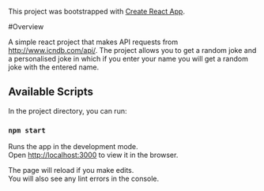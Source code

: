 This project was bootstrapped with [Create React App](https://github.com/facebook/create-react-app).

#Overview

A simple react project that makes API requests from http://www.icndb.com/api/.
The project allows you to get a random joke and a personalised joke in which if you enter your name you will get a random joke with the entered name. 


## Available Scripts

In the project directory, you can run:

### `npm start`

Runs the app in the development mode.<br />
Open [http://localhost:3000](http://localhost:3000) to view it in the browser.

The page will reload if you make edits.<br />
You will also see any lint errors in the console.
